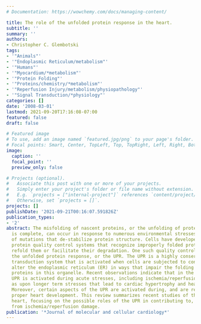 ```yaml
---
# Documentation: https://wowchemy.com/docs/managing-content/

title: The role of the unfolded protein response in the heart.
subtitle: ''
summary: ''
authors:
- Christopher C. Glembotski
tags:
- '"Animals"'
- '"Endoplasmic Reticulum/metabolism"'
- '"Humans"'
- '"Myocardium/*metabolism"'
- '"Protein Folding"'
- '"Proteins/chemistry/*metabolism"'
- '"Reperfusion Injury/metabolism/physiopathology"'
- '"Signal Transduction/*physiology"'
categories: []
date: '2008-03-01'
lastmod: 2021-09-20T17:16:08-07:00
featured: false
draft: false

# Featured image
# To use, add an image named `featured.jpg/png` to your page's folder.
# Focal points: Smart, Center, TopLeft, Top, TopRight, Left, Right, BottomLeft, Bottom, BottomRight.
image:
  caption: ''
  focal_point: ''
  preview_only: false

# Projects (optional).
#   Associate this post with one or more of your projects.
#   Simply enter your project's folder or file name without extension.
#   E.g. `projects = ["internal-project"]` references `content/project/deep-learning/index.md`.
#   Otherwise, set `projects = []`.
projects: []
publishDate: '2021-09-21T00:16:07.591826Z'
publication_types:
- '2'
abstract: The misfolding of nascent proteins, or the unfolding of proteins after synthesis
  is complete, can occur in response to numerous environmental stresses, or as a result
  of mutations that de-stabilize protein structure. Cells have developed elaborate
  protein quality control systems that recognize improperly folded proteins and either
  refold them or facilitate their degradation. One such quality control system is
  the unfolded protein response, or the UPR. The UPR is a highly conserved signal
  transduction system that is activated when cells are subjected to conditions that
  alter the endoplasmic reticulum (ER) in ways that impair the folding of nascent
  proteins in this organelle. Recent observations indicate that in the heart, the
  UPR is activated during acute stresses, including ischemia/reperfusion, as well
  as upon longer term stresses that lead to cardiac hypertrophy and heart failure.
  Moreover, certain aspects of the UPR are activated during, and are required for
  proper heart development. This review summarizes recent studies of the UPR in the
  heart, focusing on the possible roles of the UPR in contributing to, or protecting
  from ischemia/reperfusion damage.
publication: '*Journal of molecular and cellular cardiology*'
---
```

